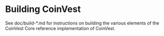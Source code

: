 Building CoinVest
=============

See doc/build-*.md for instructions on building the various
elements of the CoinVest Core reference implementation of CoinVest.

